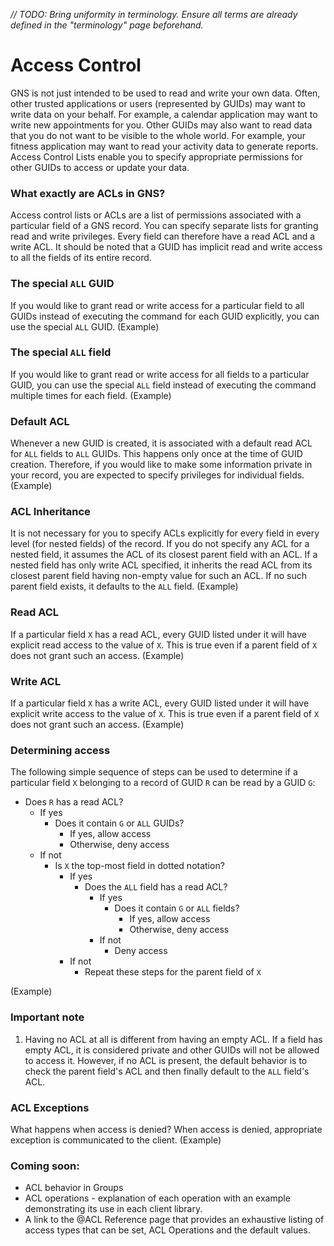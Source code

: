 _// TODO: Bring uniformity in terminology. Ensure all terms are already defined in the "terminology" page beforehand._

Access Control
==============

GNS is not just intended to be used to read and write your own data. Often, other trusted applications or users (represented by GUIDs) may want to write data on your behalf. For example, a calendar application may want to write new appointments for you. Other GUIDs may also want to read data that you do not want to be visible to the whole world. For example, your fitness application may want to read your activity data to generate reports. Access Control Lists enable you to specify appropriate permissions for other GUIDs to access or update your data.

### What exactly are ACLs in GNS? ###

Access control lists or ACLs are a list of permissions associated with a particular field of a GNS record. You can specify separate lists for granting read and write privileges. Every field can therefore have a read ACL and a write ACL. It should be noted that a GUID has implicit read and write access to all the fields of its entire record.

### The special `ALL` GUID ###

If you would like to grant read or write access for a particular field to all GUIDs instead of executing the command for each GUID explicitly, you can use the special `ALL` GUID. 
(Example)

### The special `ALL` field ###

If you would like to grant read or write access for all fields to a particular GUID, you can use the special `ALL` field instead of executing the command multiple times for each field. 
(Example)

### Default ACL ###
Whenever a new GUID is created, it is associated with a default read ACL for `ALL` fields to `ALL` GUIDs. This happens only once at the time of GUID creation. Therefore, if you would like to make some information private in your record, you are expected to specify privileges for individual fields.
(Example)

### ACL Inheritance ###

It is not necessary for you to specify ACLs explicitly for every field in every level (for nested fields) of the record. If you do not specify any ACL for a nested field, it assumes the ACL of its closest parent field with an ACL. If a nested field has only write ACL specified, it inherits the read ACL from its closest parent field having non-empty value for such an ACL. If no such parent field exists, it defaults to the `ALL` field.
(Example)

### Read ACL ###
If a particular field `X` has a read ACL, every GUID listed under it will have explicit read access to the value of `X`. This is true even if a parent field of `X` does not grant such an access.
(Example)

### Write ACL ###
If a particular field `X` has a write ACL, every GUID listed under it will have explicit write access to the value of `X`. This is true even if a parent field of `X` does not grant such an access.
(Example)

### Determining access ###
The following simple sequence of steps can be used to determine if a particular field `X` belonging to a record of GUID `R` can be read by a GUID `G`:

- Does `R` has a read ACL?
    - If yes 
        - Does it contain `G` or `ALL` GUIDs?
            - If yes, allow access
            - Otherwise, deny access
    - If not
        - Is `X` the top-most field in dotted notation?
            - If yes
                - Does the `ALL` field has a read ACL?
                    - If yes
                        - Does it contain `G` or `ALL` fields?
                            - If yes, allow access
                            - Otherwise, deny access
                    - If not
                        - Deny access
            - If not
                - Repeat these steps for the parent field of `X`

(Example)


### Important note ###
1. Having no ACL at all is different from having an empty ACL. If a field has empty ACL, it is considered private and other GUIDs will not be allowed to access it. However, if no ACL is present, the default behavior is to check the parent field's ACL and then finally default to the `ALL` field's ACL.

### ACL Exceptions ###
What happens when access is denied?
When access is denied, appropriate exception is communicated to the client.
(Example)

### Coming soon: ###
- ACL behavior in Groups
- ACL operations - explanation of each operation with an example demonstrating its use in each client library.
- A link to the @ACL Reference page that provides an exhaustive listing of access types that can be set, ACL Operations and the default values.
